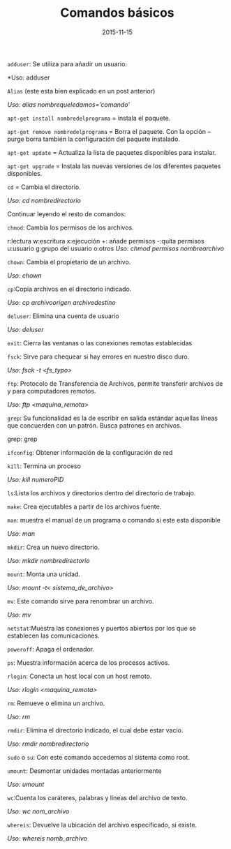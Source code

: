 ﻿---
title: Comandos básicos
description: 
date: 2015-11-15
lastmod: 2015-11-15
slug: comandos_basicos
image: "covers/linux.png"
tags:
  - commands
  - apt
categories:
  - Linux
---


`adduser`: Se utiliza para añadir un usuario.

*Uso: adduser <nombreusuario>

`Alias` (este esta bien explicado en un post anterior)

*Uso: alias nombrequeledamos=’comando’*

`apt-get install nombredelprograma` =  instala el paquete.

`apt-get remove nombredelprograma` = Borra el paquete. Con la opción –purge borra también la configuración del paquete instalado.

`apt-get update` = Actualiza la lista de paquetes disponibles para instalar.

`apt-get upgrade`  = Instala las nuevas versiones de los diferentes paquetes disponibles.

`cd` = Cambia el directorio.

*Uso: cd nombredirectorio*

Continuar leyendo el resto de comandos:

`chmod`: Cambia los permisos de los archivos.

r:lectura w:escritura x:ejecución
+: añade permisos -:quita permisos
u:usuario g:grupo del usuario o:otros
*Uso: chmod permisos nombrearchivo*

`chown`: Cambia el propietario de un archivo.

*Uso: chown <nombrepropietario> <nombrearchivo>*

`cp`:Copia archivos en el directorio indicado.

*Uso: cp archivoorigen archivodestino*

`deluser`: Elimina una cuenta de usuario

*Uso: deluser <nombreusuario>*

`exit`: Cierra las ventanas o las conexiones remotas establecidas

`fsck`: Sirve para chequear si hay errores en nuestro disco duro.

*Uso: fsck -t <fs_typo> <dispositivo>*

`ftp`: Protocolo de Transferencia de Archivos, permite transferir archivos de y para computadores remotos.

*Uso: ftp <maquina_remota>*

`grep`: Su funcionalidad es la de escribir en salida estándar aquellas líneas que concuerden con un patrón. Busca patrones en archivos.

grep: grep <patronabuscar> <nombrearchivos>

`ifconfig`: Obtener información de la configuración de red

`kill`: Termina un proceso

*Uso: kill numeroPID*

`ls`:Lista los archivos y directorios dentro del directorio de trabajo.

`make`: Crea ejecutables a partir de los archivos fuente.

`man`: muestra el manual de un programa o comando si este esta disponible

*Uso: man <nombredelcomando>*


`mkdir`: Crea un nuevo directorio.

*Uso: mkdir nombredirectorio*


`mount`: Monta una unidad.

*Uso: mount -t< sistema_de_archivo> <dispositivo> <nombredirectorio>*


`mv`: Este comando sirve para renombrar un archivo.

*Uso: mv <nombrearchivo> <nuevonombrearchivo>*


`netstat`:Muestra las conexiones y puertos abiertos por los que se establecen las comunicaciones.


`poweroff`: Apaga el ordenador.


`ps`: Muestra información acerca de los procesos activos.


`rlogin`: Conecta un host local con un host remoto.

*Uso: rlogin <maquina_remota>*


`rm`: Remueve o elimina un archivo.

*Uso: rm <rutaynombrearchivo>*


`rmdir`: Elimina el directorio indicado, el cual debe estar vacío.

*Uso: rmdir nombredirectorio*


`sudo` o `su`: Con este comando accedemos al sistema como root.

`umount`: Desmontar unidades montadas anteriormente

*Uso: umount <nombredirectorio>*


`wc`:Cuenta los caráteres, palabras y líneas del archivo de texto.

*Uso: wc nom_archivo*


`whereis`: Devuelve la ubicación del archivo especificado, si existe.

*Uso: whereis nomb_archivo*
